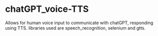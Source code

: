 # chatGPT_voice-TTS
Allows for human voice input to communicate with chatGPT, responding using TTS. libraries used are speech_recognition, selenium and gtts.
